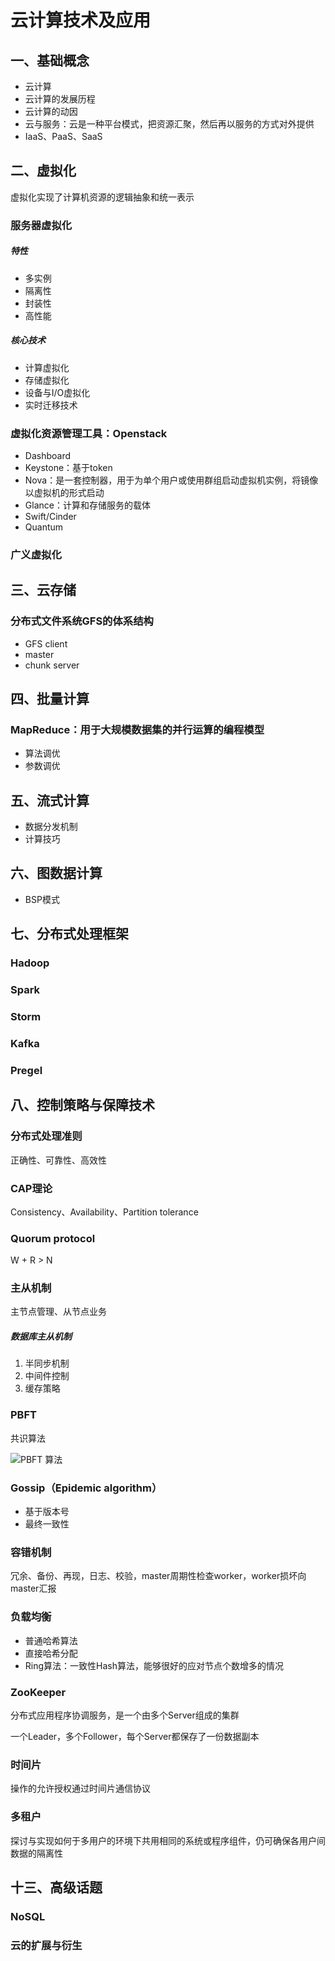 # 云计算技术及应用

## 一、基础概念

- 云计算
- 云计算的发展历程
- 云计算的动因
- 云与服务：云是一种平台模式，把资源汇聚，然后再以服务的方式对外提供
- IaaS、PaaS、SaaS

## 二、虚拟化

虚拟化实现了计算机资源的逻辑抽象和统一表示

### 服务器虚拟化

##### 特性

- 多实例
- 隔离性
- 封装性
- 高性能

##### 核心技术

- 计算虚拟化
- 存储虚拟化
- 设备与I/O虚拟化
- 实时迁移技术

### 虚拟化资源管理工具：Openstack

- Dashboard
- Keystone：基于token
- Nova：是一套控制器，用于为单个用户或使用群组启动虚拟机实例，将镜像以虚拟机的形式启动
- Glance：计算和存储服务的载体
- Swift/Cinder
- Quantum

### 广义虚拟化

## 三、云存储

### 分布式文件系统GFS的体系结构

- GFS client
- master
- chunk server

## 四、批量计算

### MapReduce：用于大规模数据集的并行运算的编程模型

- 算法调优
- 参数调优

## 五、流式计算

- 数据分发机制
- 计算技巧

## 六、图数据计算

- BSP模式

## 七、分布式处理框架

### Hadoop

### Spark

### Storm

### Kafka

### Pregel

## 八、控制策略与保障技术

### 分布式处理准则

正确性、可靠性、高效性

### CAP理论

Consistency、Availability、Partition tolerance

### Quorum protocol

W + R > N

### 主从机制

主节点管理、从节点业务

##### 	数据库主从机制

1. 半同步机制
2. 中间件控制
3. 缓存策略

### PBFT

共识算法

![PBFT 算法](https://img.learnblockchain.cn/2019/09/15674936101023.jpg)

### Gossip（Epidemic algorithm）

- 基于版本号
- 最终一致性

### 容错机制

冗余、备份、再现，日志、校验，master周期性检查worker，worker损坏向master汇报

### 负载均衡

- 普通哈希算法
- 直接哈希分配
- Ring算法：一致性Hash算法，能够很好的应对节点个数增多的情况

### ZooKeeper

分布式应用程序协调服务，是一个由多个Server组成的集群

一个Leader，多个Follower，每个Server都保存了一份数据副本

### 时间片

操作的允许授权通过时间片通信协议

### 多租户

探讨与实现如何于多用户的环境下共用相同的系统或程序组件，仍可确保各用户间数据的隔离性

## 十三、高级话题

### NoSQL

### 云的扩展与衍生



